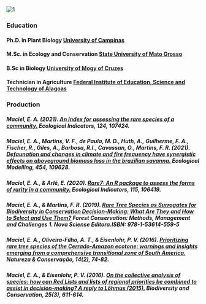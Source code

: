 
![1](https://user-images.githubusercontent.com/50334341/122696287-244d6780-d219-11eb-84ed-c5e9bde457c9.jpg)


### Education

#### Ph.D. in Plant Biology [University of Campinas](https://www.ib.unicamp.br/en)
#### M.Sc. in Ecology and Conservation [State University of Mato Grosso](http://nx.unemat.br/)
#### B.Sc in Biology [University of Mogy of Cruzes](http://www.umc.br/nucleos-pesquisa/sistematica/pessoas.php)
#### Technician in Agriculture [Federal Institute of Education, Science and Technology of Alagoas](https://www2.ifal.edu.br/)

### Production

##### Maciel, E. A. (2021). [An index for assessing the rare species of a community.](https://www.sciencedirect.com/science/article/pii/S1470160X21000893) Ecological Indicators, 124, 107424.

##### Maciel, E. A., Martins, V. F., de Paula, M. D., Huth, A., Guilherme, F. A., Fischer, R., Giles, A., Barbosa, R.I., Cavassan, O., Martins, F. R. (2021). [Defaunation and changes in climate and fire frequency have synergistic effects on aboveground biomass loss in the brazilian savanna.](https://www.sciencedirect.com/science/article/abs/pii/S0304380021001903) Ecological Modelling, 454, 109628.

##### Maciel, E. A., & Arlé, E. (2020). [Rare7: An R package to assess the forms of rarity in a community.](https://doi.org/10.1016/j.ecolind.2020.106419) Ecological Indicators, 115, 106419.

##### Maciel, E. A., & Martins, F. R. (2019). [Rare Tree Species as Surrogates for Biodiversity in Conservation Decision-Making: What Are They and How to Select and Use Them?](https://novapublishers.com/shop/forest-conservation-methods-management-and-challenges/) Forest Conservation: Methods, Management and Challenges 1. Nova Sciense Editora.ISBN: 978-1-53614-559-5

##### Maciel, E. A., Oliveira-Filho, A. T., & Eisenlohr, P. V. (2016). [Prioritizing rare tree species of the Cerrado-Amazon ecotone: warnings and insights emerging from a comprehensive transitional zone of South America.](https://doi.org/10.1016/j.ncon.2016.10.002) Natureza & Conservação, 14(2), 74-82.

##### Maciel, E. A., & Eisenlohr, P. V. (2016). [On the collective analysis of species: how can Red Lists and lists of regional priorities be combined to assist in decision-making? A reply to Lõhmus (2015).](https://doi.org/10.1007/s10531-016-1068-z.) Biodiversity and Conservation, 25(3), 611-614.
